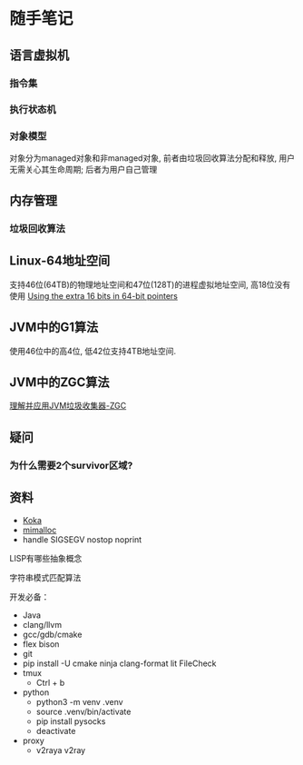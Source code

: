 
# 随手笔记
## 语言虚拟机
### 指令集
### 执行状态机
### 对象模型
对象分为managed对象和非managed对象, 前者由垃圾回收算法分配和释放, 用户无需关心其生命周期; 后者为用户自己管理

## 内存管理
### 垃圾回收算法

## Linux-64地址空间

支持46位(64TB)的物理地址空间和47位(128T)的进程虚拟地址空间, 高18位没有使用
[Using the extra 16 bits in 64-bit pointers](https://stackoverflow.com/questions/16198700/using-the-extra-16-bits-in-64-bit-pointers)

## JVM中的G1算法
使用46位中的高4位, 低42位支持4TB地址空间.


## JVM中的ZGC算法

[理解并应用JVM垃圾收集器-ZGC](https://zhuanlan.zhihu.com/p/105921339 "理解并应用JVM垃圾收集器")

## 疑问

### 为什么需要2个survivor区域?

## 资料
- [Koka](https://koka-lang.github.io/koka/doc/index.html, "A Functional Language with Effect Types and Handlers")
- [mimalloc](https://github.com/microsoft/mimalloc)
- handle SIGSEGV nostop noprint

LISP有哪些抽象概念

字符串模式匹配算法

开发必备：

- Java
- clang/llvm
- gcc/gdb/cmake
- flex bison
- git
-  pip install -U cmake ninja clang-format lit FileCheck
- tmux
  - Ctrl + b
- python
  - python3 -m venv .venv
  - source .venv/bin/activate
  - pip install pysocks
  - deactivate
- proxy
  - v2raya v2ray
